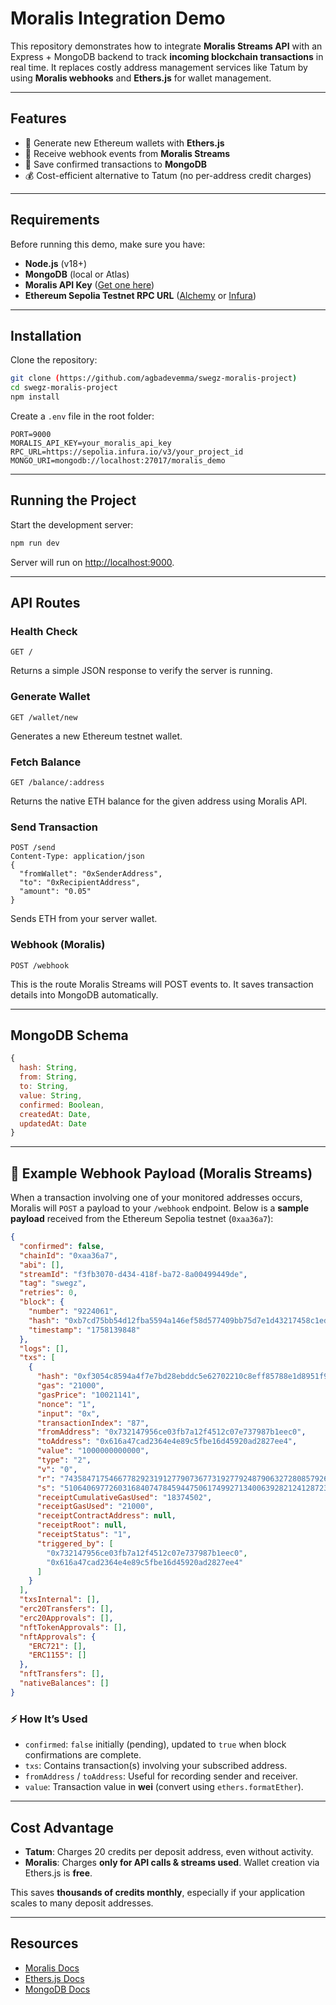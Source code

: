 # Moralis Integration Demo

This repository demonstrates how to integrate **Moralis Streams API** with an Express + MongoDB backend to track **incoming blockchain transactions** in real time.
It replaces costly address management services like Tatum by using **Moralis webhooks** and **Ethers.js** for wallet management.

---

## Features

* 🚀 Generate new Ethereum wallets with **Ethers.js**
* 🔔 Receive webhook events from **Moralis Streams**
* 💾 Save confirmed transactions to **MongoDB**
* 💰 Cost-efficient alternative to Tatum (no per-address credit charges)

---

## Requirements

Before running this demo, make sure you have:

* **Node.js** (v18+)
* **MongoDB** (local or Atlas)
* **Moralis API Key** ([Get one here](https://admin.moralis.io/))
* **Ethereum Sepolia Testnet RPC URL** ([Alchemy](https://www.alchemy.com/) or [Infura](https://www.infura.io/))

---

## Installation

Clone the repository:

```bash
git clone (https://github.com/agbadevemma/swegz-moralis-project)
cd swegz-moralis-project
npm install
```

Create a `.env` file in the root folder:

```env
PORT=9000
MORALIS_API_KEY=your_moralis_api_key
RPC_URL=https://sepolia.infura.io/v3/your_project_id
MONGO_URI=mongodb://localhost:27017/moralis_demo
```

---

## Running the Project

Start the development server:

```bash
npm run dev
```

Server will run on [http://localhost:9000](http://localhost:9000).

---

## API Routes

### Health Check

```http
GET /
```

Returns a simple JSON response to verify the server is running.

### Generate Wallet

```http
GET /wallet/new
```

Generates a new Ethereum testnet wallet.

### Fetch Balance

```http
GET /balance/:address
```

Returns the native ETH balance for the given address using Moralis API.

### Send Transaction

```http
POST /send
Content-Type: application/json
{
  "fromWallet": "0xSenderAddress",
  "to": "0xRecipientAddress",
  "amount": "0.05"
}
```

Sends ETH from your server wallet.

### Webhook (Moralis)

```http
POST /webhook
```

This is the route Moralis Streams will POST events to. It saves transaction details into MongoDB automatically.

---

## MongoDB Schema

```js
{
  hash: String,
  from: String,
  to: String,
  value: String,
  confirmed: Boolean,
  createdAt: Date,
  updatedAt: Date
}
```

---

## 🔔 Example Webhook Payload (Moralis Streams)

When a transaction involving one of your monitored addresses occurs, Moralis will `POST` a payload to your `/webhook` endpoint.
Below is a **sample payload** received from the Ethereum Sepolia testnet (`0xaa36a7`):

```json
{
  "confirmed": false,
  "chainId": "0xaa36a7",
  "abi": [],
  "streamId": "f3fb3070-d434-418f-ba72-8a00499449de",
  "tag": "swegz",
  "retries": 0,
  "block": {
    "number": "9224061",
    "hash": "0xb7cd75bb54d12fba5594a146ef58d577409bb75d7e1d43217458c1ed5fb5ecae",
    "timestamp": "1758139848"
  },
  "logs": [],
  "txs": [
    {
      "hash": "0xf3054c8594a4f7e7bd28ebddc5e62702210c8eff85788e1d8951f96c473c13d1",
      "gas": "21000",
      "gasPrice": "10021141",
      "nonce": "1",
      "input": "0x",
      "transactionIndex": "87",
      "fromAddress": "0x732147956ce03fb7a12f4512c07e737987b1eec0",
      "toAddress": "0x616a47cad2364e4e89c5fbe16d45920ad2827ee4",
      "value": "1000000000000",
      "type": "2",
      "v": "0",
      "r": "74358471754667782923191277907367731927792487906327280857926827866306115179274",
      "s": "51064069772603168407478459447506174992713400639282124128723190272072178017385",
      "receiptCumulativeGasUsed": "18374502",
      "receiptGasUsed": "21000",
      "receiptContractAddress": null,
      "receiptRoot": null,
      "receiptStatus": "1",
      "triggered_by": [
        "0x732147956ce03fb7a12f4512c07e737987b1eec0",
        "0x616a47cad2364e4e89c5fbe16d45920ad2827ee4"
      ]
    }
  ],
  "txsInternal": [],
  "erc20Transfers": [],
  "erc20Approvals": [],
  "nftTokenApprovals": [],
  "nftApprovals": {
    "ERC721": [],
    "ERC1155": []
  },
  "nftTransfers": [],
  "nativeBalances": []
}
```

### ⚡ How It’s Used

* `confirmed`: `false` initially (pending), updated to `true` when block confirmations are complete.
* `txs`: Contains transaction(s) involving your subscribed address.
* `fromAddress` / `toAddress`: Useful for recording sender and receiver.
* `value`: Transaction value in **wei** (convert using `ethers.formatEther`).

---

## Cost Advantage

* **Tatum**: Charges 20 credits per deposit address, even without activity.
* **Moralis**: Charges **only for API calls & streams used**. Wallet creation via Ethers.js is **free**.

This saves **thousands of credits monthly**, especially if your application scales to many deposit addresses.

---

## Resources

* [Moralis Docs](https://docs.moralis.io/)
* [Ethers.js Docs](https://docs.ethers.org/)
* [MongoDB Docs](https://www.mongodb.com/docs/)
